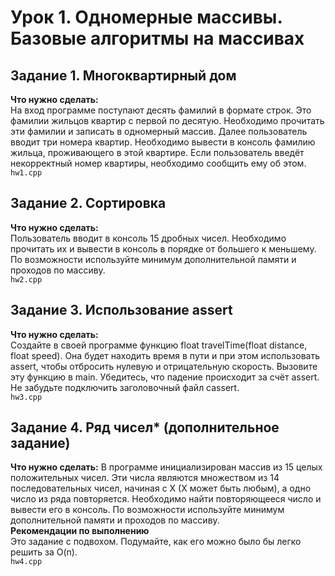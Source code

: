 # Урок 1. Одномерные массивы. Базовые алгоритмы на массивах

## Задание 1. Многоквартирный дом

**Что нужно сделать:**  
На вход программе поступают десять фамилий в формате строк. Это фамилии жильцов квартир с первой по десятую. Необходимо прочитать эти фамилии и записать в одномерный массив. Далее пользователь вводит три номера квартир. Необходимо вывести в консоль фамилию жильца, проживающего в этой квартире. Если пользователь введёт некорректный номер квартиры, необходимо сообщить ему об этом.  
`hw1.cpp`

## Задание 2. Сортировка

**Что нужно сделать:**  
Пользователь вводит в консоль 15 дробных чисел. Необходимо прочитать их и вывести в консоль в порядке от большего к меньшему. По возможности используйте минимум дополнительной памяти и проходов по массиву.  
`hw2.cpp`

## Задание 3. Использование assert

**Что нужно сделать:**  
Создайте в своей программе функцию float travelTime(float distance, float speed). Она будет находить время в пути и при этом использовать assert, чтобы отбросить нулевую и отрицательную скорость. Вызовите эту функцию в main. Убедитесь, что падение происходит за счёт assert. Не забудьте подключить заголовочный файл cassert.  
`hw3.cpp`

## Задание 4. Ряд чисел* (дополнительное задание)

**Что нужно сделать:**
В программе инициализирован массив из 15 целых положительных чисел. Эти числа являются множеством из 14 последовательных чисел, начиная с Х (Х может быть любым), а одно число из ряда повторяется. Необходимо найти повторяющееся число и вывести его в консоль. По возможности используйте минимум дополнительной памяти и проходов по массиву.  
**Рекомендации по выполнению**  
Это задание с подвохом. Подумайте, как его можно было бы легко решить за O(n).  
`hw4.cpp`
